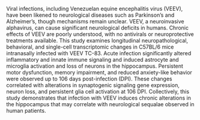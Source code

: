 Viral infections, including Venezuelan equine encephalitis virus (VEEV), have been likened to neurological diseases such as Parkinson’s and Alzheimer’s, though mechanisms remain unclear. VEEV, a neuroinvasive alphavirus, can cause significant neurological deficits in humans. Chronic effects of VEEV are poorly understood, with no antivirals or neuroprotective treatments available. This study examines longitudinal neuropathological, behavioral, and single-cell transcriptomic changes in C57BL/6 mice intranasally infected with VEEV TC-83. Acute infection significantly altered inflammatory and innate immune signaling and induced astrocyte and microglia activation and loss of neurons in the hippocampus. Persistent motor dysfunction, memory impairment, and reduced anxiety-like behavior were observed up to 106 days post-infection (DPI). These changes correlated with alterations in synaptogenic signaling gene expression, neuron loss, and persistent glia cell activation at 106 DPI. Collectively, this study demonstrates that infection with VEEV induces chronic alterations in the hippocampus that may correlate with neurological sequalae observed in human patients.
